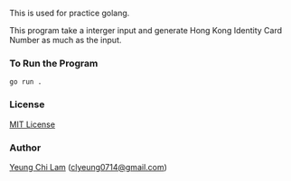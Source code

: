 This is used for practice golang.

This program take a interger input and generate Hong Kong Identity Card Number as much as the input.
### To Run the Program
```
go run .
```
### License
[MIT License](https://opensource.org/licenses/mit-license.php)

### Author
[Yeung Chi Lam](https://github.com/clyeungae) (<clyeung0714@gmail.com>)